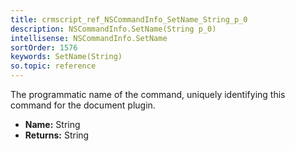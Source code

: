 ```yaml
---
title: crmscript_ref_NSCommandInfo_SetName_String_p_0
description: NSCommandInfo.SetName(String p_0)
intellisense: NSCommandInfo.SetName
sortOrder: 1576
keywords: SetName(String)
so.topic: reference
---
```



The programmatic name of the command, uniquely identifying this command for the document plugin.



* **Name:** String
* **Returns:** String


